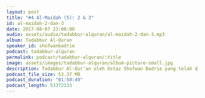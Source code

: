 ```yaml
---
layout: post
title: "#4 Al-Maidah (5): 2 & 3"
id: al-maidah-2-dan-3
date: 2017-08-07 23:00:00
audio: assets/audio/tadabbur-alquran/al-maidah-2-dan-3.mp3
album: Tadabbur Al-Quran
speaker_id: shofwanbadrie
podcast: tadabbur-alquran
permalink: podcast/tadabbur-alquran/:title
image: assets/images/tadabbur-alquran/album-picture-small.jpg
description: Tadabbur Al-Qur'an oleh Ustaz Shofwan Badrie yang telah diadakan di The Glasshouse, Subang Jaya pada 7 Ogos 2017.
podcast_file_size: 53.37 MB
podcast_duration: "01:50:49"
podcast_length: 53372133
---
```

